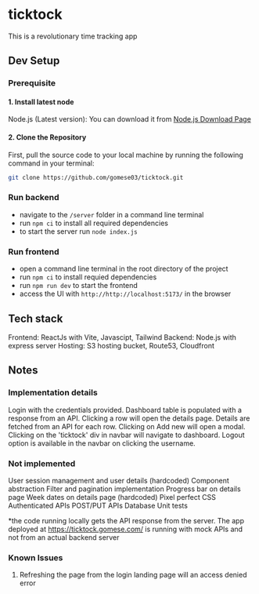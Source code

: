# ticktock

This is a revolutionary time tracking app


## Dev Setup

### Prerequisite
#### 1. Install latest node
Node.js (Latest version): You can download it from [Node.js Download Page](https://nodejs.org/en/download/current)
#### 2. Clone the Repository
First, pull the source code to your local machine by running the following command in your terminal:

```bash
git clone https://github.com/gomese03/ticktock.git
```

### Run backend
- navigate to the `/server` folder in a command line terminal
- run `npm ci` to install all required dependencies
- to start the server run `node index.js`

### Run frontend
- open a  command line terminal in the root directory of the project
- run `npm ci` to install requied dependencies
- run `npm run dev` to start the frontend
- access the UI with `http://http://localhost:5173/` in the browser

## Tech stack

Frontend: ReactJs with Vite, Javascipt, Tailwind
Backend: Node.js with express server
Hosting: S3 hosting bucket, Route53, Cloudfront

## Notes
### Implementation details
Login with the credentials provided.
Dashboard table is populated with a response from an API.
Clicking a row will open the details page. Details are fetched from an API for each row.
Clicking on Add new will open a modal.
Clicking on the 'ticktock' div in navbar will navigate to dashboard.
Logout option is available in the navbar on clicking the username.

### Not implemented
User session management and user details (hardcoded)
Component abstraction
Filter and pagination implementation
Progress bar on details page
Week dates on details page (hardcoded)
Pixel perfect CSS
Authenticated APIs
POST/PUT APIs
Database
Unit tests

*the code running locally gets the API response from the server. The app deployed at https://ticktock.gomese.com/ is running with mock APIs and not from an actual backend server

### Known Issues
1) Refreshing the page from the login landing page will an access denied error
